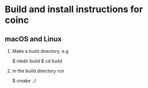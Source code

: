 # Build and install instructions for coinc

## macOS and Linux

1. Make a build directory, e.g.

    $ mkdir build
    $ cd build

2. In the build directory run

    $ cmake ../
